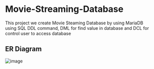 # Movie-Streaming-Database
This project we create Movie Steaming Database by using MariaDB <br>
using SQL DDL command, DML for find value in database and DCL for control user to access database
## ER Diagram
![image](https://github.com/ThreeTNP/Movie-Streaming-Database/assets/99606853/6aa307dd-d0b0-4ed7-84a8-08957a29a9ef)
